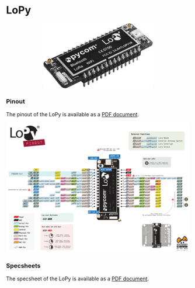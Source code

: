 # LoPy

<p align="center"><img src ="../../../img/lopy.png" width="300"></p>

### Pinout
The pinout of the LoPy is available as a [PDF document](../downloads/lopy-pinout.pdf).

<p align="center"><img src ="../../../img/lopy-pinout.png"></p>

### Specsheets

The specsheet of the LoPy is available as a [PDF document](../downloads/lopy-specsheet.pdf).
